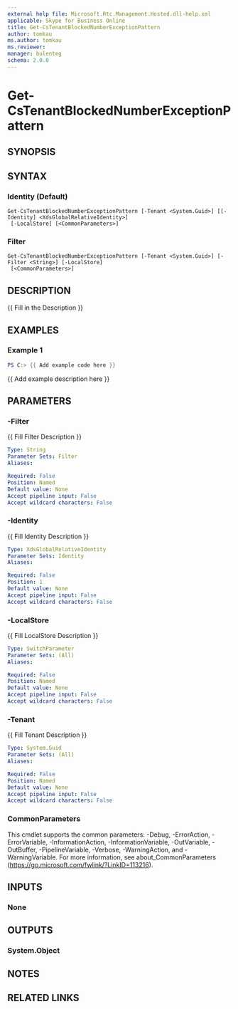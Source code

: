 ```yaml
---
external help file: Microsoft.Rtc.Management.Hosted.dll-help.xml 
applicable: Skype for Business Online 
title: Get-CsTenantBlockedNumberExceptionPattern 
author: tomkau
ms.author: tomkau
ms.reviewer:
manager: bulenteg
schema: 2.0.0
---
```


# Get-CsTenantBlockedNumberExceptionPattern

## SYNOPSIS

## SYNTAX

### Identity (Default)
```
Get-CsTenantBlockedNumberExceptionPattern [-Tenant <System.Guid>] [[-Identity] <XdsGlobalRelativeIdentity>]
 [-LocalStore] [<CommonParameters>]
```

### Filter
```
Get-CsTenantBlockedNumberExceptionPattern [-Tenant <System.Guid>] [-Filter <String>] [-LocalStore]
 [<CommonParameters>]
```

## DESCRIPTION
{{ Fill in the Description }}

## EXAMPLES

### Example 1
```powershell
PS C:> {{ Add example code here }}
```

{{ Add example description here }}

## PARAMETERS

### -Filter
{{ Fill Filter Description }}

```yaml
Type: String
Parameter Sets: Filter
Aliases:

Required: False
Position: Named
Default value: None
Accept pipeline input: False
Accept wildcard characters: False
```

### -Identity
{{ Fill Identity Description }}

```yaml
Type: XdsGlobalRelativeIdentity
Parameter Sets: Identity
Aliases:

Required: False
Position: 1
Default value: None
Accept pipeline input: False
Accept wildcard characters: False
```

### -LocalStore
{{ Fill LocalStore Description }}

```yaml
Type: SwitchParameter
Parameter Sets: (All)
Aliases:

Required: False
Position: Named
Default value: None
Accept pipeline input: False
Accept wildcard characters: False
```

### -Tenant
{{ Fill Tenant Description }}

```yaml
Type: System.Guid
Parameter Sets: (All)
Aliases:

Required: False
Position: Named
Default value: None
Accept pipeline input: False
Accept wildcard characters: False
```

### CommonParameters
This cmdlet supports the common parameters: -Debug, -ErrorAction, -ErrorVariable, -InformationAction, -InformationVariable, -OutVariable, -OutBuffer, -PipelineVariable, -Verbose, -WarningAction, and -WarningVariable. For more information, see about_CommonParameters (https://go.microsoft.com/fwlink/?LinkID=113216).

## INPUTS

### None

## OUTPUTS

### System.Object
## NOTES

## RELATED LINKS
